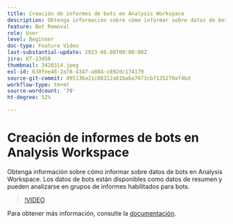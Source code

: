 ```yaml
---
title: Creación de informes de bots en Analysis Workspace
description: Obtenga información sobre cómo informar sobre datos de bots en Analysis Workspace. Los datos de bots están disponibles como datos de resumen y pueden analizarse en grupos de informes habilitados para bots.
feature: Bot Removal
role: User
level: Beginner
doc-type: Feature Video
last-substantial-update: 2023-06-08T00:00:00Z
jira: KT-13458
thumbnail: 3420314.jpeg
exl-id: 630fee46-2a78-4347-a884-c892dc174170
source-git-commit: d95136a21c08312a81baba7673cb7135270af4bd
workflow-type: tm+mt
source-wordcount: '70'
ht-degree: 52%

---
```


# Creación de informes de bots en Analysis Workspace

Obtenga información sobre cómo informar sobre datos de bots en Analysis Workspace. Los datos de bots están disponibles como datos de resumen y pueden analizarse en grupos de informes habilitados para bots.

>[!VIDEO](https://video.tv.adobe.com/v/3447640/?learn=on&captions=spa)

Para obtener más información, consulte la [documentación](https://experienceleague.adobe.com/docs/analytics/components/dimensions/bot-name.html?lang=es).
